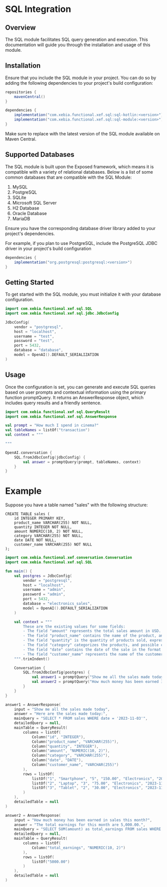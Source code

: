 # SQL Integration

## Overview

The SQL module facilitates SQL query generation and execution. This documentation will guide you through the installation and usage of this module.

## Installation

Ensure that you include the SQL module in your project. You can do so by adding the following dependencies to your project's build configuration:

```gradle
repositories {
    mavenCentral()
}

dependencies {
    implementation("com.xebia.functional.xef.sql:sql-kotlin:<version>")
    implementation("com.xebia.functional.xef.sql:sql-module:<version>")
}
```
Make sure to replace <version> with the latest version of the SQL module available on Maven Central.

## Supported Databases

The SQL module is built upon the Exposed framework, which means it is compatible with a variety of relational databases. Below is a list of some common databases that are compatible with the SQL Module:

1. MySQL
2. PostgreSQL
3. SQLite
4. Microsoft SQL Server
5. H2 Database
6. Oracle Database
7. MariaDB

Ensure you have the corresponding database driver library added to your project's dependencies. 

For example, if you plan to use PostgreSQL, include the PostgreSQL JDBC driver in your project's build configuration
```gradle
dependencies {
    implementation("org.postgresql:postgresql:<version>")
}
```

## Getting Started
To get started with the SQL module, you must initialize it with your database configuration.

```kotlin
import com.xebia.functional.xef.sql.SQL
import com.xebia.functional.xef.sql.jdbc.JdbcConfig

JdbcConfig(
    vendor = "postgresql",
    host = "localhost",
    username = "test",
    password = "test",
    port = 5432,
    database = "database",
    model = OpenAI().DEFAULT_SERIALIZATION
)

```

## Usage
Once the configuration is set, you can generate and execute SQL queries based on user prompts and contextual information using the primary function promptQuery. It returns an AnswerResponse object, which includes query results and a friendly sentence.

```kotlin
import com.xebia.functional.xef.sql.QueryResult
import com.xebia.functional.xef.sql.AnswerResponse

val prompt = "How much I spend in cinema?"
val tableNames = listOf("transaction")
val context = """

"""

OpenAI.conversation {
    SQL.fromJdbcConfig(jdbcConfig) {
        val answer = promptQuery(prompt, tableNames, context)
    }
}

```

# Example
Suppose you have a table named "sales" with the following structure:
```roomsql
CREATE TABLE sales (
    id INTEGER PRIMARY KEY,
    product_name VARCHAR(255) NOT NULL,
    quantity INTEGER NOT NULL,
    amount NUMERIC(10, 2) NOT NULL,
    category VARCHAR(255) NOT NULL,
    date DATE NOT NULL,
    customer_name VARCHAR(255) NOT NULL
);
```

```kotlin
import com.xebia.functional.xef.conversation.Conversation
import com.xebia.functional.xef.sql.SQL

fun main() {
    val postgres = JdbcConfig(
        vendor = "postgresql",
        host = "localhost",
        username = "admin",
        password = "admin",
        port = 5432,
        database = "electronics_sales",
        model = OpenAI().DEFAULT_SERIALIZATION
    )

    val context = """
        These are the existing values for some fields:
        - The field "amount" represents the total sales amount in USD.
        - The field "product_name" contains the name of the product, and examples include "Smartphone", "Laptop", "Tablet", etc.
        - The field "quantity" is the quantity of products sold, expressed as an integer (e.g., 5, 10, 20).
        - The field "category" categorizes the products, and possible categories include "Electronics", "Accessories", "Appliances", etc.
        - The field "date" contains the date of the sale in the format "YYYY-MM-DD".
        - The field "customer_name" represents the name of the customer who made the purchase.
    """.trimIndent()

    Conversation {
        SQL.fromJdbcConfig(postgres) {
            val answer1 = promptQuery("Show me all the sales made today", listOf("sales"), context)
            val answer2 = promptQuery("How much money has been earned in sales this month?", listOf("sales"), context)
        }
    }
}

```

```kotlin
answer1 = AnswerResponse(
    input = "Show me all the sales made today",
    answer = "Here are the sales made today:",
    mainQuery = "SELECT * FROM sales WHERE date = '2023-11-03'",
    detailedQuery = null,
    mainTable = QueryResult(
        columns = listOf(
            Column("id", "INTEGER"),
            Column("product_name", "VARCHAR(255)"),
            Column("quantity", "INTEGER"),
            Column("amount", "NUMERIC(10, 2)"),
            Column("category", "VARCHAR(255)"),
            Column("date", "DATE"),
            Column("customer_name", "VARCHAR(255)")
        ),
        rows = listOf(
            listOf("1", "Smartphone", "5", "150.00", "Electronics", "2023-11-03", "John Doe"),
            listOf("2", "Laptop", "3", "75.00", "Electronics", "2023-11-03", "Jane Smith"),
            listOf("3", "Tablet", "2", "30.00", "Electronics", "2023-11-03", "Bob Johnson")
        )
    ),
    detailedTable = null
)
```

```kotlin
answer2 = AnswerResponse(
    input = "How much money has been earned in sales this month?",
    answer = "The total earnings for this month are 5,000.00.",
    mainQuery = "SELECT SUM(amount) as total_earnings FROM sales WHERE EXTRACT(MONTH FROM date) = EXTRACT(MONTH FROM current_date)",
    detailedQuery = null,
    mainTable = QueryResult(
        columns = listOf(
            Column("total_earnings", "NUMERIC(10, 2)")
        ),
        rows = listOf(
            listOf("5000.00")
        )
    ),
    detailedTable = null
)
```

